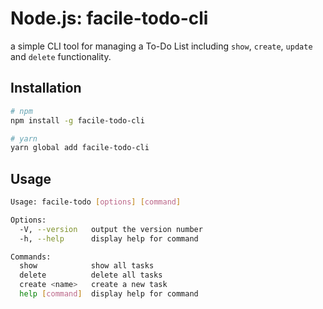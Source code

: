 # Node.js: facile-todo-cli
a simple CLI tool for managing a To-Do List including <code>show</code>, <code>create</code>, <code>update</code> and <code>delete</code> functionality.

## Installation
```bash
# npm
npm install -g facile-todo-cli

# yarn
yarn global add facile-todo-cli
```

## Usage
```bash
Usage: facile-todo [options] [command]

Options:
  -V, --version   output the version number
  -h, --help      display help for command

Commands:
  show            show all tasks
  delete          delete all tasks
  create <name>   create a new task
  help [command]  display help for command
```
